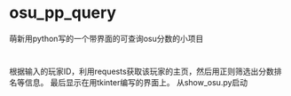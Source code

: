# osu_pp_query
萌新用python写的一个带界面的可查询osu分数的小项目
#
根据输入的玩家ID，利用requests获取该玩家的主页，然后用正则筛选出分数排名等信息。
最后显示在用tkinter编写的界面上。
从show_osu.py启动
